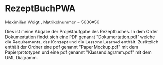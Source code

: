 # RezeptBuchPWA

Maximilian Weigt ; 
Matrikelnummer = 5636056

Dies ist meine Abgabe der Projektaufgabe des Rezeptbuches.
In dem Order Dokumentation findet sich eine PDF genannt "Dokumentation.pdf" welche die Requirements, das Konzept und die Lessons Learned enthält. 
Zusätzlich enthält der Ordner eine pdf genannt "Paper Mockup.pdf" mit dem Papierprototypen und eine pdf genannt "Klassendiagramm.pdf" mit dem UML Diagramm.
